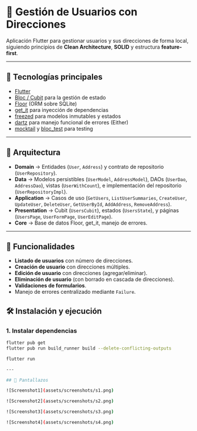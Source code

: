 # 👥 Gestión de Usuarios con Direcciones

Aplicación Flutter para gestionar usuarios y sus direcciones de forma local, siguiendo principios de **Clean Architecture**, **SOLID** y estructura **feature-first**.

---

## 🚀 Tecnologías principales

- [Flutter](https://flutter.dev/)
- [Bloc / Cubit](https://pub.dev/packages/flutter_bloc) para la gestión de estado
- [Floor](https://pub.dev/packages/floor) (ORM sobre SQLite)
- [get_it](https://pub.dev/packages/get_it) para inyección de dependencias
- [freezed](https://pub.dev/packages/freezed) para modelos inmutables y estados
- [dartz](https://pub.dev/packages/dartz) para manejo funcional de errores (Either)
- [mocktail](https://pub.dev/packages/mocktail) y [bloc_test](https://pub.dev/packages/bloc_test) para testing

---

## 📑 Arquitectura

- **Domain** → Entidades (`User`, `Address`) y contrato de repositorio (`UserRepository`).
- **Data** → Modelos persistibles (`UserModel`, `AddressModel`), DAOs (`UserDao`, `AddressDao`), vistas (`UserWithCount`), e implementación del repositorio (`UserRepositoryImpl`).
- **Application** → Casos de uso (`GetUsers`, `ListUserSummaries`, `CreateUser`, `UpdateUser`, `DeleteUser`, `GetUserById`, `AddAddress`, `RemoveAddress`).
- **Presentation** → Cubit (`UsersCubit`), estados (`UsersState`), y páginas (`UsersPage`, `UserFormPage`, `UserEditPage`).
- **Core** → Base de datos Floor, get_it, manejo de errores.

---

## 🧩 Funcionalidades

- **Listado de usuarios** con número de direcciones.
- **Creación de usuario** con direcciones múltiples.
- **Edición de usuario** con direcciones (agregar/eliminar).
- **Eliminación de usuario** (con borrado en cascada de direcciones).
- **Validaciones de formularios**.
- Manejo de errores centralizado mediante `Failure`.


## 🛠️ Instalación y ejecución

### 1. Instalar dependencias
```bash
flutter pub get
flutter pub run build_runner build --delete-conflicting-outputs

flutter run

---

## 🧩 Pantallazos

![Screenshot1](assets/screenshots/s1.png)

![Screenshot2](assets/screenshots/s2.png)

![Screenshot3](assets/screenshots/s3.png)

![Screenshot4](assets/screenshots/s4.png)